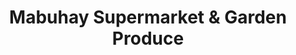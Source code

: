 ---
title: "Mabuhay Supermarket & Garden Produce"
url: /vancouver/mabuhay-supermarket-and-garden-produce/
shop: convenience
---